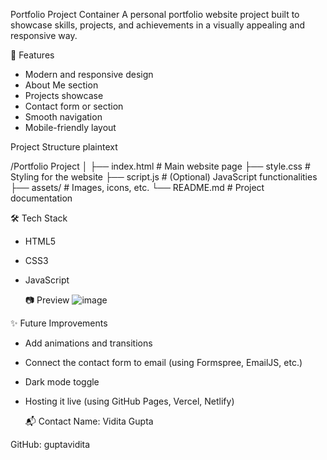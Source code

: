 Portfolio Project Container
A personal portfolio website project built to showcase skills, projects, and achievements in a visually appealing and responsive way.

🚀 Features
- Modern and responsive design
- About Me section
- Projects showcase
- Contact form or section
- Smooth navigation
- Mobile-friendly layout

 Project Structure
plaintext

/Portfolio Project
│
├── index.html          # Main website page
├── style.css           # Styling for the website
├── script.js           # (Optional) JavaScript functionalities
├── assets/             # Images, icons, etc.
└── README.md           # Project documentation

🛠️ Tech Stack
- HTML5
- CSS3
- JavaScript

  📷 Preview
  ![image](https://github.com/user-attachments/assets/4436707d-17b5-4c60-9363-25868fc81d77)
  
  


✨ Future Improvements
- Add animations and transitions
- Connect the contact form to email (using Formspree, EmailJS, etc.)
- Dark mode toggle
- Hosting it live (using GitHub Pages, Vercel, Netlify)

  📬 Contact
Name: Vidita Gupta

GitHub: guptavidita
